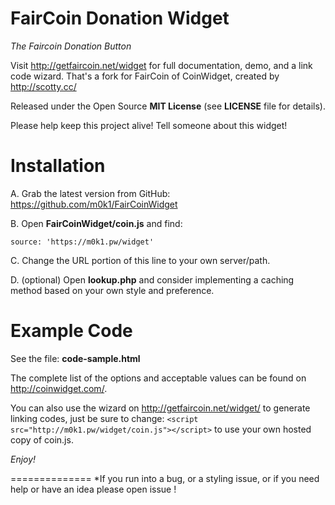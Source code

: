 FairCoin Donation Widget
==============

*The Faircoin Donation Button*

Visit http://getfaircoin.net/widget for full documentation, demo, and a link code wizard.
That's a fork for FairCoin of CoinWidget, created by http://scotty.cc/

Released under the Open Source **MIT License** (see **LICENSE** file for details).

Please help keep this project alive! Tell someone about this widget! 

Installation
==============
A. Grab the latest version from GitHub: https://github.com/m0k1/FairCoinWidget

B. Open **FairCoinWidget/coin.js** and find:

	source: 'https://m0k1.pw/widget'

C. Change the URL portion of this line to your own server/path.

D. (optional) Open **lookup.php** and consider implementing a caching method based on your own style and preference.


Example Code
==============

See the file: **code-sample.html**

The complete list of the options and acceptable values can be found on http://coinwidget.com/.

You can also use the wizard on http://getfaircoin.net/widget/ to generate linking codes, just be sure to change: `<script src="http://m0k1.pw/widget/coin.js"></script>` to use your own hosted copy of coin.js.

*Enjoy!*


==============
*If you run into a bug, or a styling issue, or if you need help or have an idea please open issue !
